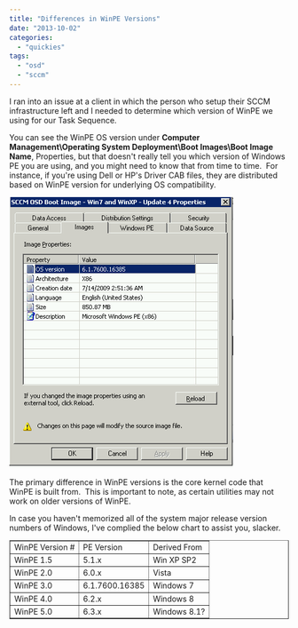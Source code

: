 ```yaml
---
title: "Differences in WinPE Versions"
date: "2013-10-02"
categories: 
  - "quickies"
tags: 
  - "osd"
  - "sccm"
---
```


I ran into an issue at a client in which the person who setup their SCCM infrastructure left and I needed to determine which version of WinPE we using for our Task Sequence.

You can see the WinPE OS version under **Computer Management\\Operating System Deployment\\Boot Images\\Boot Image Name**, Properties, but that doesn't really tell you which version of Windows PE you are using, and you might need to know that from time to time.  For instance, if you're using Dell or HP's Driver CAB files, they are distributed based on WinPE version for underlying OS compatibility.

[![WinPE](images/winpe.png)](http://foxdeploy.files.wordpress.com/2013/10/winpe.png)

The primary difference in WinPE versions is the core kernel code that WinPE is built from.  This is important to note, as certain utilities may not work on older versions of WinPE.

In case you haven't memorized all of the system major release version numbers of Windows, I've complied the below chart to assist you, slacker.

<table border="1" cellspacing="0" cellpadding="0"><tbody><tr><td>WinPE Version #</td><td>PE Version</td><td>Derived From</td></tr><tr><td>WinPE 1.5</td><td>5.1.x</td><td>Win XP SP2</td></tr><tr><td>WinPE 2.0</td><td>6.0.x</td><td>Vista</td></tr><tr><td>WinPE 3.0</td><td>6.1.7600.16385</td><td>Windows 7</td></tr><tr><td>WinPE 4.0</td><td>6.2.x</td><td>Windows 8</td></tr><tr><td>WinPE 5.0</td><td>6.3.x</td><td>Windows 8.1?</td></tr></tbody></table>
